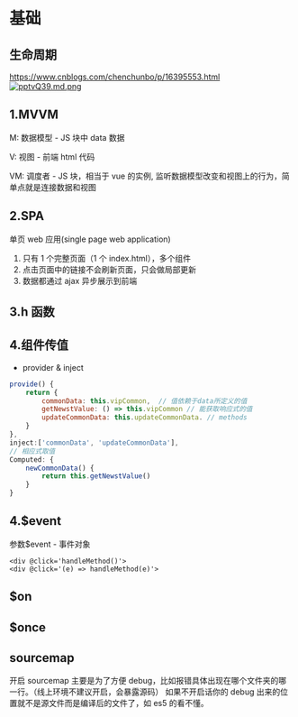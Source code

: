 # 基础

## 生命周期

https://www.cnblogs.com/chenchunbo/p/16395553.html
[![pptvQ39.md.png](https://s1.ax1x.com/2023/03/20/pptvQ39.md.png)](https://imgse.com/i/pptvQ39)

## 1.MVVM

M: 数据模型 - JS 块中 data 数据

V: 视图 - 前端 html 代码

VM: 调度者 - JS 块，相当于 vue 的实例, 监听数据模型改变和视图上的行为，简单点就是连接数据和视图

## 2.SPA

单页 web 应用(single page web application)

1. 只有 1 个完整页面（1 个 index.html），多个组件
2. 点击页面中的链接不会刷新页面，只会做局部更新
3. 数据都通过 ajax 异步展示到前端

## 3.h 函数

## 4.组件传值

- provider & inject

```js
provide() {
	return {
		commonData: this.vipCommon,  // 值依赖于data所定义的值
		getNewstValue: () => this.vipCommon // 能获取响应式的值
		updateCommonData: this.updateCommonData. // methods
	}
},
inject:['commonData', 'updateCommonData'],
// 相应式取值
Computed: {
    newCommonData() {
        return this.getNewstValue()
	}
}
```

## 4.$event

参数$event - 事件对象

```vuejs
<div @click='handleMethod()'>
<div @click='(e) => handleMethod(e)'>
```

## $on

## $once

## sourcemap

开启 sourcemap 主要是为了方便 debug，比如报错具体出现在哪个文件夹的哪一行。（线上环境不建议开启，会暴露源码）
如果不开启话你的 debug 出来的位置就不是源文件而是编译后的文件了，如 es5 的看不懂。
